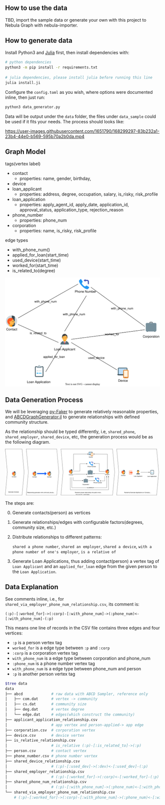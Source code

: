 ## How to use the data

TBD, import the sample data or generate your own with this project to Nebula Graph with nebula-importer.

## How to generate data

Install Python3 and [Julia](https://www.google.com/search?q=how+to+install+julia) first, then install dependencies with:

```bash
# python dependencies
python3 -m pip install -r requirements.txt

# julia dependencies, please install julia before running this line
julia install.ji
```

Configure the `config.toml` as you wish, where options were documented inline, then just run:

```bash
python3 data_generator.py
```

Data will be output under the `data` folder, the files under `data_sample` could be used if it fits your needs. The process should looks like:

https://user-images.githubusercontent.com/1651790/168299297-83b232a1-23b4-44e0-b569-595b70a2b0da.mp4

## Graph Model

tags(vertex label)

- contact
  - properties: name, gender, birthday,
- device
- loan_applicant
  - properties: address, degree, occupation, salary, is_risky, risk_profile
- loan_application
  - properties: apply_agent_id, apply_date, application_id, approval_status, application_type, rejection_reason
- phone_number
  - properties: phone_num
- corporation
  - properties: name, is_risky, risk_profile

edge types

- with_phone_num()
- applied_for_loan(start_time)
- used_device(start_time)
- worked_for(start_time)
- is_related_to(degree)

![fraud_detection_graph_model](images/fraud_detection_graph_model.svg)

## Data Generation Process

We will be leveraging [py-Faker](https://github.com/joke2k/faker) to generate relatively reasonable properties, and [ABCDGraphGenerator.jl](https://github.com/bkamins/ABCDGraphGenerator.jl) to generate relationships with defined community structure.

As the relationship should be typed differently, i.e, `shared_phone`, `shared_employer`, `shared_device`, etc, the generation process would be as the following diagram.

![fraud_detection_data_gen_process](images/fraud_detection_data_gen_process.svg)

The steps are:

0. Generate contacts(person) as vertices

1. Generate relationships/edges with configurable factors(degrees, community size, etc.)

2. Distribute relationships to different patterns:

   `shared a phone number`, `shared an employer`,  `shared a device`, `with a phone number of one's employer`, `is a relative of`

3. Generate Loan Applications, thus adding contact(person) a vertex tag of `Loan Applicant` and an `applied_for_loan` edge from the given person to the `Loan Application`.



## Data Explanation

See comments inline, i.e., for `shared_via_employer_phone_num_relationship.csv`, its comment is:
```cypher
(:p)-[:worked_for]->(:corp)-[:with_phone_num]->(:phone_num)<-[:with_phone_num]-(:p)
```
This means one line of records in the CSV file contains three edges and four vertices:
- `:p` is a person vertex tag
- `worked_for` is a edge type between `:p` and `:corp`
- `:corp` is a corporation vertex tag
- `with_phone_num` is a edge type between corporation and phone_num
- `:phone_num` is a phone number vertex tag
- `with_phone_num` is a edge type between phone_num and person
- `:p` is another person vertex tag


```bash
$tree data
data
├── abcd             # raw data with ABCD Sampler, reference only
│   ├── com.dat      # vertex -> community
│   ├── cs.dat       # community size
│   ├── deg.dat      # vertex degree
│   └── edge.dat     # edges(which construct the community)
├── applicant_application_relationship.csv
│                    # app vertex and person-applied-> app edge
├── corporation.csv  # corporation vertex
├── device.csv       # device vertex
├── is_relative_relationship.csv
│                    # is_relative (:p)-[:is_related_to]->(:p)
├── person.csv       # contact vertex
├── phone_number.csv # phone number vertex
├── shared_device_relationship.csv
│                    # (:p)-[:used_dev]->(:dev)<-[:used_dev]-(:p)
├── shared_employer_relationship.csv
│                    # (:p)-[:worked_for]->(:corp)<-[:worked_for]-(:p)
├── shared_phone_num_relationship.csv
│                    # (:p)-[:with_phone_num]->(:phone_num)<-[:with_phone_num]-(:p)
└── shared_via_employer_phone_num_relationship.csv
    # (:p)-[:worked_for]->(:corp)-[:with_phone_num]->(:phone_num)<-[:with_phone_num]-(:p)
```

